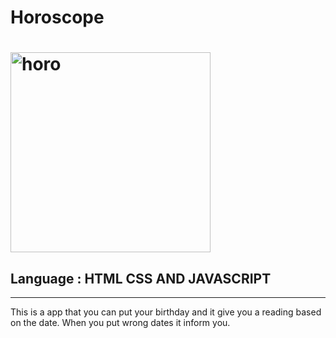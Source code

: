 # Horoscope

# <img width="320" alt="horo" src="https://user-images.githubusercontent.com/101997718/172077669-ab03324e-0cea-4e80-8b9a-ac9d08550d2b.png">

## Language : HTML CSS AND JAVASCRIPT 
________________________________________

This is a app that you can put your birthday and it give you a reading based on the date. When you put wrong dates it inform you. 


